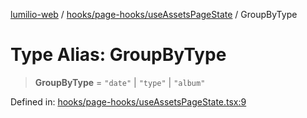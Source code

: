 [lumilio-web](../../../../modules.md) / [hooks/page-hooks/useAssetsPageState](../index.md) / GroupByType

# Type Alias: GroupByType

> **GroupByType** = `"date"` \| `"type"` \| `"album"`

Defined in: [hooks/page-hooks/useAssetsPageState.tsx:9](https://github.com/EdwinZhanCN/Lumilio-Photos/blob/1644752835268dce152ae5a6ed8e77af6920f217/web/src/hooks/page-hooks/useAssetsPageState.tsx#L9)
